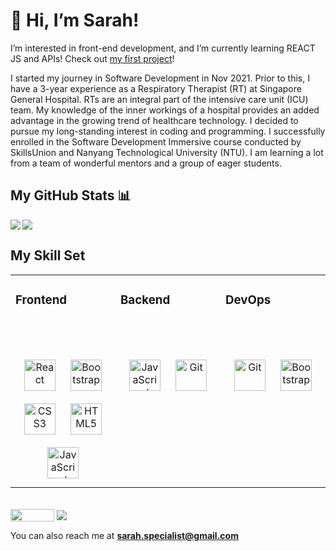 # 👋 Hi, I’m Sarah!

I’m interested in front-end development, and I’m currently learning REACT JS and APIs! Check out [my first project](https://github.com/Sarah-Specialist/PFcalculator)!

I started my journey in Software Development in Nov 2021. Prior to this, I have a 3-year experience as a Respiratory Therapist (RT) at Singapore General Hospital. RTs are an integral part of the intensive care unit (ICU) team. My knowledge of the inner workings of a hospital provides an added advantage in the growing trend of healthcare technology. I decided to pursue my long-standing interest in coding and programming. I successfully enrolled in the Software Development Immersive course conducted by SkillsUnion and Nanyang Technological University (NTU). I am learning a lot from a team of wonderful mentors and a group of eager students.

## My GitHub Stats 📊
<a href="https://github.com/Sarah-Specialist/github-readme-stats">
  <img align="left" src="https://github-readme-stats.vercel.app/api?username=Sarah-Specialist&count_private=true&show_icons=true&theme=radical" />
</a>
<a href="https://github.com/Sarah-Specialist/convoychat">
  <img align="center" src="https://github-readme-stats.vercel.app/api/top-langs/?username=Sarah-Specialist" />
</a>


## My Skill Set  
<table><tr><td valign="top" width="33%">



### Frontend
<br><br>
<div align="center">  
<img style="margin: 10px" src="https://profilinator.rishav.dev/skills-assets/react-original-wordmark.svg" alt="React" height="50" />  
<img style="margin: 10px" src="https://profilinator.rishav.dev/skills-assets/bootstrap-plain.svg" alt="Bootstrap" height="50" />  
<img style="margin: 10px" src="https://profilinator.rishav.dev/skills-assets/css3-original-wordmark.svg" alt="CSS3" height="50" />  
<img style="margin: 10px" src="https://profilinator.rishav.dev/skills-assets/html5-original-wordmark.svg" alt="HTML5" height="50" />  
<img style="margin: 10px" src="https://profilinator.rishav.dev/skills-assets/javascript-original.svg" alt="JavaScript" height="50" />  
</div>

</td><td valign="top" width="33%">



### Backend  
<br><br>
<div align="center">  
<img style="margin: 10px" src="https://profilinator.rishav.dev/skills-assets/javascript-original.svg" alt="JavaScript" height="50" />  
<img style="margin: 10px" src="https://profilinator.rishav.dev/skills-assets/git-scm-icon.svg" alt="Git" height="50" />  
</div>

</td><td valign="top" width="33%">



### DevOps
<br><br>
<div align="center">  
<img style="margin: 10px" src="https://profilinator.rishav.dev/skills-assets/git-scm-icon.svg" alt="Git" height="50" />   
<img style="margin: 10px" src="https://profilinator.rishav.dev/skills-assets/bootstrap-plain.svg" alt="Bootstrap" height="50" />  
</div>

</td></tr></table>  

<br/>  

<div align="left">
  <a href="https://www.linkedin.com/in/sarah-khoo-jing-yi/" target="_blank" ><img src="https://www.seekpng.com/png/detail/371-3715298_advertise-on-linkedin-linkedin-logo-no-background.png" align="center" height="20" width="70" /></a>  
  <a href="https://paypal.me/sarah4sante@gmail.com" target="_blank" ><img src="https://img.shields.io/badge/Donate-PayPal-blue.svg?style=flat-square" align="center"/></a>
</div>  


You can also reach me at **sarah.specialist@gmail.com**

